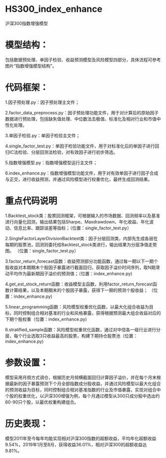 # HS300_index_enhance
沪深300指数增强模型



# 模型结构：

包括数据预处理、单因子检验、收益预测模型及风险模型四部分，具体流程可参考图片“指数增强模型结构”。



# 代码框架：

1.因子预处理.py：因子预处理主文件；

2.factor_data_preprocess.py：因子预处理功能文件，用于对计算后的原始因子数据进行预处理，包括缺失值处理、中位数法去极值、标准化及相对行业和市值中性化处理。

3.单因子检验.py：单因子检验主文件；

4.single_factor_test.py：单因子检验功能文件，用于对标准化后的单因子进行回归IC法检验、分层回测法检验，对有效因子进行初步筛选。

5.指数增强模型.py：指数增强模型运行主文件；

6.index_enhance.py：指数增强模型功能文件，用于对有效单因子进行因子合成与正交，进行收益预测，并通过风险模型进行权重优化，最终生成回测结果。


# 重点代码说明

1.Backtest_stock类：股票回测框架，可根据输入的市场数据、回测频率以及基准进行向量化回测，输出结果包括Sharpe、Maxdrawdown、年化收益、年化波动、信息比率、跟踪误差等指标；（位置：single_factor_test.py）

2.SingleFactorLayerDivisionBacktest类：因子分层回测类，内部先生成各层在每期的股票池，回测则委托给Backtest_stock类进行，输出结果为分层净值走势图。
（位置：single_factor_test.py）

3.factor_return_forecast函数：收益预测部分功能函数，通过每一期以下一期个股收益对本期期末个股因子暴露进行截面回归，获取因子溢价时间序列，取N期滑动平均作为最新期因子溢价的预测值；（位置：index_enhance.py)

4.get_est_stock_return函数：收益模型主函数，利用factor_return_forecast函数计算结果，以及本期期末的个股因子暴露，获得下一期的预测个股收益；
（位置：index_enhance.py)

5.linear_programming函数：风险模型权重优化函数，以最大化组合收益为目标，同时控制组合相对基准的行业和风格暴露，获得根据预测最大组合收益对应的下期个股权重（位置：index_enhance.py)

6.stratified_sample函数：风险模型权重优化函数，通过对中信各一级行业进行分层，每个行业选取3只收益最高的股票，构建下期持仓股票池（位置：index_enhance.py)


# 参数设置：

模型采用月频方式调仓，根据历史月频横截面回归计算因子溢价，并在每个月末根据最新的因子暴露预测下个月全部指数成分股收益，并通过风险模型以最大化组合的预测收益为目标，同时控制组合相对基准指数的行业及市值暴露，实现对组合中个股的权重优化，以沪深300增强为例，每个月通过模型从300只成分股中选出约60-90只个股，以最优权重构建组合。



# 历史表现：

模型2011年至今每年均能实现相对沪深300指数的超额收益，平均年化超额收益9.54%，2019年1月至8月，获得收益36.01%，相对沪深300的超额收益达9.81%。
